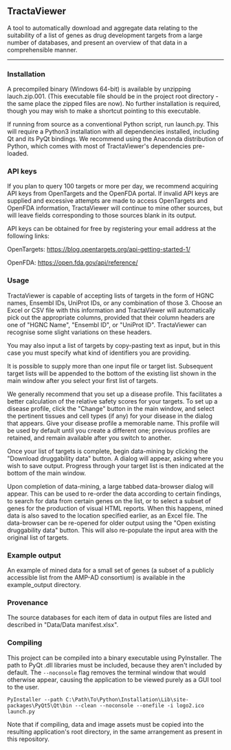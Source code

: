 ## TractaViewer

A tool to automatically download and aggregate data relating to the suitability of a list of genes as drug development targets from a large number of databases, and present an overview of that data in a comprehensible manner. 

-----

### Installation

A precompiled binary (Windows 64-bit) is available by unzipping lauch.zip.001. (This executable file should be in the project root directory - the same place the zipped files are now). No further installation is required, though you may wish to make a shortcut pointing to this executable. 

If running from source as a conventional Python script, run launch.py. This will require a Python3 installation with all dependencies installed, including Qt and its PyQt bindings. We recommend using the Anaconda distribution of Python, which comes with most of TractaViewer's dependencies pre-loaded.

### API keys

If you plan to query 100 targets or more per day, we recommend acquiring API keys from OpenTargets and the OpenFDA portal. If invalid API keys are supplied and excessive attempts are made to access OpenTargets and OpenFDA information, TractaViewer will continue to mine other sources, but will leave fields corresponding to those sources blank in its output.

API keys can be obtained for free by registering your email address at the following links:

OpenTargets: https://blog.opentargets.org/api-getting-started-1/

OpenFDA: https://open.fda.gov/api/reference/

### Usage

TractaViewer is capable of accepting lists of targets in the form of HGNC names, Ensembl IDs, UniProt IDs, or any combination of those 3. Choose an Excel or CSV file with this information and TractaViewer will automatically pick out the appropriate columns, provided that their column headers are one of "HGNC Name", "Ensembl ID", or "UniProt ID". TractaViewer can recognise some slight variations on these headers. 

You may also input a list of targets by copy-pasting text as input, but in this case you must specify what kind of identifiers you are providing.

It is possible to supply more than one input file or target list. Subsequent target lists will be appended to the bottom of the existing list shown in the main window after you select your first list of targets. 

We generally recommend that you set up a disease profile. This facilitates a better calculation of the relative safety scores for your targets. To set up a disease profile, click the "Change" button in the main window, and select the pertinent tissues and cell types (if any) for your disease in the dialog that appears. Give your disease profile a memorable name. This profile will be used by default until you create a different one; previous profiles are retained, and remain available after you switch to another.   

Once your list of targets is complete, begin data-mining by clicking the "Download druggability data" button. A dialog will appear, asking where you wish to save output. Progress through your target list is then indicated at the bottom of the main window.

Upon completion of data-mining, a large tabbed data-browser dialog will appear. This can be used to re-order the data according to certain findings, to search for data from certain genes on the list, or to select a subset of genes for the production of visual HTML reports. When this happens, mined data is also saved to the location specified earlier, as an Excel file. The data-browser can be re-opened for older output using the "Open existing druggability data" button. This will also re-populate the input area with the original list of targets. 

### Example output

An example of mined data for a small set of genes (a subset of a publicly accessible list from the AMP-AD consortium) is available in the example_output directory.

### Provenance

The source databases for each item of data in output files are listed and described in "Data/Data manifest.xlsx".

### Compiling

This project can be compiled into a binary executable using PyInstaller. The path to PyQt .dll libraries must be included, because they aren't included by default. The `--noconsole` flag removes the terminal window that would otherwise appear, causing the application to be viewed purely as a GUI tool to the user.

```PyInstaller --path C:\Path\To\Python\Installation\Lib\site-packages\PyQt5\Qt\bin --clean --noconsole --onefile -i logo2.ico launch.py```

Note that if compiling, data and image assets must be copied into the resulting application's root directory, in the same arrangement as present in this repository. 

